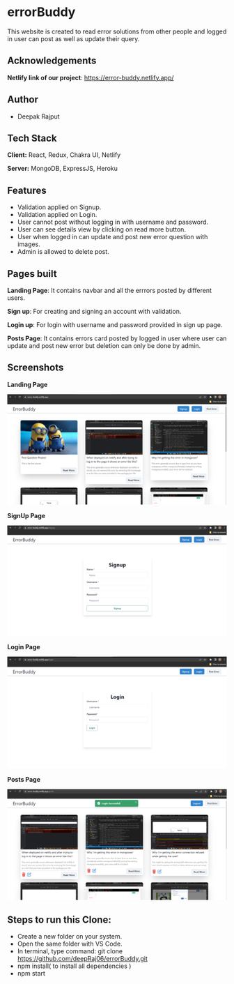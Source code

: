 # errorBuddy

This website is created to read error solutions from other people and logged in user can post as well as update their query.

## Acknowledgements

**Netlify link of our project**: https://error-buddy.netlify.app/

## Author

- Deepak Rajput


## Tech Stack

**Client:** React, Redux, Chakra UI, Netlify

**Server:** MongoDB, ExpressJS, Heroku

## Features

- Validation applied on Signup.
- Validation applied on Login.
- User cannot post without logging in with username and password.
- User can see details view by clicking on read more button.
- User when logged in can update and post new error question with images.
- Admin is allowed to delete post.


## Pages built

**Landing Page**: It contains navbar and all the errrors posted by different users.

**Sign up**: For creating and signing an account with validation.

**Login up**: For login with username and password provided in sign up page.

**Posts Page**: It contains errors card posted by logged in user where user can update and post new error but deletion can only be done by admin.

## Screenshots

**Landing Page**

![App Screenshot](https://github.com/deepRaj06/errorBuddy/blob/main/Screenshots/Screenshot%20(131).png?raw=true)

**SignUp Page**

![App Screenshot](https://github.com/deepRaj06/errorBuddy/blob/main/Screenshots/Screenshot%20(132).png?raw=true)

**Login Page**

![App Screenshot](https://github.com/deepRaj06/errorBuddy/blob/main/Screenshots/Screenshot%20(133).png?raw=true)

**Posts Page**

![App Screenshot](https://github.com/deepRaj06/errorBuddy/blob/main/Screenshots/Screenshot%20(134).png?raw=true)

## Steps to run this Clone:

- Create a new folder on your system.
- Open the same folder with VS Code.
- In terminal, type command: git clone https://github.com/deepRaj06/errorBuddy.git
- npm install( to install all dependencies )
- npm start


